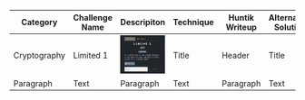 
| Category    | Challenge Name   | Descripiton   | Technique    | Huntik Writeup   | Alternative Solution   |
| ----------- | ---------------  | ------------  | ------------ | ---------------- | ---------------------- |
| Cryptography      | Limited 1      | ![Description](https://github.com/HuntikTeam/Huntik-Writeups/blob/main/WolvCTF%202024/Cryptography/Limited%201/Limited%201.png)        | Title        | Header           | Title                  |
| Paragraph   | Text             | Paragraph     | Text         | Paragraph        | Text                   | 
